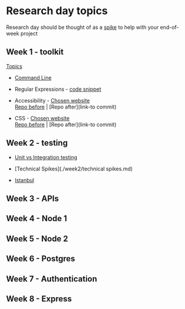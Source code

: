 # Research day topics
Research day should be thought of as a [spike](http://www.extremeprogramming.org/rules/spike.html) to help with your end-of-week project

## Week 1 - toolkit
[Topics](https://github.com/foundersandcoders/master-reference/blob/master/coursebook/week-1/research-afternoon.md)
+ [Command Line](./week-1/command-line.md)

+ Regular Expressions - [code snippet](./week-1/regex.js)

+ Accessibility - [Chosen website](link-to-published-site)  
[Repo before](link-to-commit) | [Repo after](link-to commit)

+ CSS - [Chosen website](link-to-published-site)  
[Repo before](link-to-commit) | [Repo after](link-to commit)

## Week 2 - testing

+ [Unit vs Integration testing](./week2/unit%20vs%20integration%20testing.md)

+ [Technical Spikes](./week2/technical spikes.md)

+ [Istanbul](./week-2/istanbul.md)

## Week 3 - APIs

## Week 4 - Node 1

## Week 5 - Node 2

## Week 6 - Postgres

## Week 7 - Authentication

## Week 8 - Express
